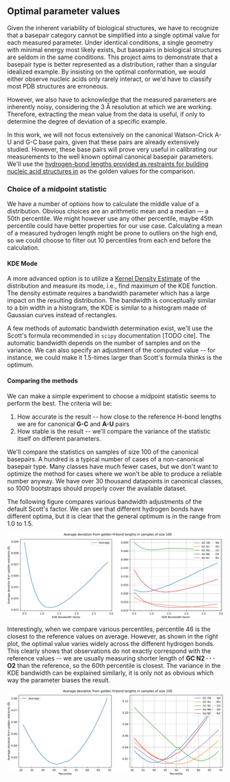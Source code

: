 ## Optimal parameter values

<!-- We totally understand that even if two basepairs are in the same category, they shouldn't be necessarily equal.
In the same conditions, maybe yes, there should be an optimal geometry with minimal energy.
But biological structures are interesting because they aren't the same, and thus the basepairs are not in the same conditions.
Actually, one of the main goals of this project is to show that a basepair type is a distribution, not just a single idealized example as was shown in LSW2002.
We wouldn't find many interactions in real data, if we insisted on the optimal conformation.
Most of the measured data is however noise, remember we dealing with 3Å resolution.
So it is useful to extract the mean value from it, if only to then find out how far does a given example deviate from it. -->

Given the inherent variability of biological structures, we have to recognize that a basepair category cannot be simplified into a single optimal value for each measured parameter.
Under identical conditions, a single geometry with minimal energy most likely exists, but basepairs in biological structures are seldom in the same conditions.
This project aims to demonstrate that a basepair type is better represented as a distribution, rather than a singular idealized example.
By insisting on the optimal conformation, we would either observe nucleic acids only rarely interact, or we'd have to classify most PDB structures are erroneous.

However, we also have to acknowledge that the measured parameters are inherently noisy, considering the 3 Å resolution at which we are working.
Therefore, extracting the mean value from the data is useful, if only to determine the degree of deviation of a specific example.

<!-- Even though basepairs are in the same category, 
Our goal is to show that each of the measured parameters has a distribution -->

<!-- We will not bother ourselves with the canonical Watson-Crick A-U and G-C pairs too much, since they are well studied already. But this is great for calibrating our measurements to the well-known optimal canonical basepair parameters. -->
In this work, we will not focus extensively on the canonical Watson-Crick A-U and G-C base pairs, given that these pairs are already extensively studied.
However, these base pairs will prove very useful in calibrating our measurements to the well known optimal canonical basepair parameters.
We'll use the [hydrogen-bond lengths provided as restraints for building nucleic acid structures in](https://doi.org/10.1107/S2059798321007610) as the golden values for the comparison.

### Choice of a midpoint statistic

We have a number of options how to calculate the middle value of a distribution.
Obvious choices are an arithmetic mean and a median — a 50th percentile.
We might however use any other percentile, maybe 45th percentile could have better properties for our use case.
Calculating a mean of a measured hydrogen length might be prone to outliers on the high end, so we could choose to filter out 10 percentiles from each end before the calculation.

#### KDE Mode

A more advanced option is to utilize a [Kernel Density Estimate](https://en.wikipedia.org/wiki/Kernel_density_estimation) of the distribution and measure its mode, i.e., find maximum of the KDE function.
The density estimate requires a bandwidth parameter which has a large impact on the resulting distribution.
The bandwidth is conceptually similar to a bin width in a histogram, the KDE is similar to a histogram made of Gaussian curves instead of rectangles.

A few methods of automatic bandwidth determination exist, we'll use the Scott's formula recommended in `scipy` documentation [TODO cite].
The automatic bandwidth depends on the number of samples and on the variance.
We can also specify an adjustment of the computed value -- for instance, we could make it 1.5-times larger than Scott's formula thinks is the optimum.

#### Comparing the methods

We can make a simple experiment to choose a midpoint statistic seems to perform the best.
The criteria will be:

1. How accurate is the result -- how close to the reference H-bond lengths we are for canonical **G-C** and **A-U** pairs
2. How stable is the result -- we'll compare the variance of the statistic itself on different parameters.

We'll compare the statistics on samples of size 100 of the canonical basepairs.
A hundred is a typical number of cases of a non-canonical basepair type.
Many classes have much fewer cases, but we don't want to optimize the method for cases where we won't be able to produce a reliable number anyway.
We have over 30 thousand datapoints in canonical classes, so 1000 bootstraps should properly cover the available dataset.

The following figure compares various bandwidth adjustments of the default Scott's factor.
We can see that different hydrogen bonds have different optima, but it is clear that the general optimum is in the range from 1.0 to 1.5.


![[Reference H-bond lengths](https://doi.org/10.1107/S2059798321007610) / KDE mode with bandwidth adjustment 0.5 … 3.0](../img/KDE_bandwidth_golden_length_deviation.svg)

Interestingly, when we compare various percentiles, percentile 46 is the closest to the reference values on average.
However, as shown in the right plot, the optimal value varies widely across the different hydrogen bonds.
This clearly shows that observations do not exactly correspond with the reference values -- we are usually measuring shorter length of **GC N2 · · · O2** than the reference, so the 60th percentile is closest.
The variance in the KDE bandwidth can be explained similarly, it is only not as obvious which way the parameter biases the result.


![[Reference H-bond lengths](https://doi.org/10.1107/S2059798321007610) / percentile 30 … 70](../img/percentile_golden_length_deviation.svg)
